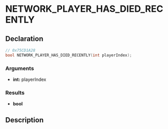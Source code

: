 # NETWORK_PLAYER_HAS_DIED_RECENTLY

## Declaration
```cpp
// 0x75CD1A28
bool NETWORK_PLAYER_HAS_DIED_RECENTLY(int playerIndex);
```

### Arguments
- **int:** playerIndex

### Results
- **bool**

## Description
